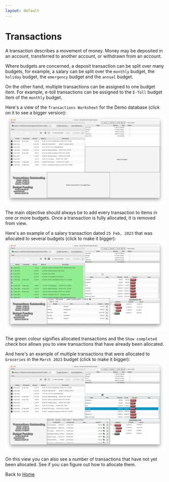 ```yaml
---
layout: default
---
```

# Transactions
A transaction describes a movement of money. Money may be deposited in an account,
transferred to another account, or withdrawn from an account.

Where budgets are concerned, a deposit transaction can be split over many budgets,
for example, a salary can be split over the `monthly` budget, the `holiday` budget,
the `emergency` budget and the `annual` budget.

On the other hand, multiple transactions can be assigned to one budget item.
For example, e-toll transactions can be assigned to the `E-Toll` budget item
of the `monthly` budget.

Here's a view of the `Transactions Worksheet` for the Demo database (click on it 
to see a bigger version):
[![Transactions Worksheet](images/transactions_worksheet.png)](images/transactions_worksheet.png)

The main objective should always be to add every transaction to items in one or more
budgets. Once a transaction is fully allocated, it is removed from view.

Here's an example of a salary transaction dated `25 Feb, 2023` that was allocated
to several budgets (click to make it bigger):  
[![allocated to multiple budgets](images/allocate_to_many_budgets.png)](images/allocate_to_many_budgets.png)

The green colour signifies allocated transactions and the `Show completed` check box
allows you to view transactions that have already been allocated.

And here's an example of multiple transactions that were allocated to `Groceries` in
the `March 2023` budget (click to make it bigger):  
[![multiple transactions to one item](images/multiple_transactions_to_item.png)](images/multiple_transactions_to_item.png)

On this view you can also see a number of transactions that have not yet been allocated.
See if you can figure out how to allocate them.

Back to [Home](index.markdown)
